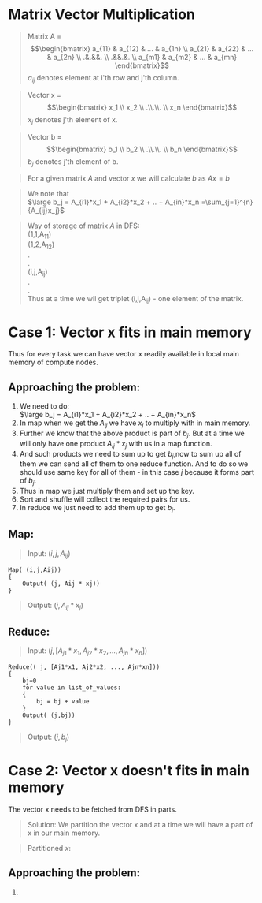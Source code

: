 # Matrix Vector Multiplication

>Matrix A = $$\begin{bmatrix}
a_{11} & a_{12} & ... & a_{1n}  \\ 
a_{21} & a_{22} & ... & a_{2n}  \\ 
.&.&&. \\ 
.&&.&.  \\ 
a_{m1} & a_{m2} & ... & a_{mn}  
\end{bmatrix}$$
$a_{ij}$ denotes element at i'th row and j'th column.

>Vector x =$$\begin{bmatrix} 
x_1 \\ x_2 \\ .\\.\\. \\ x_n
\end{bmatrix}$$
$x_j$ denotes j'th element of x.

>Vector b = $$\begin{bmatrix}
b_1 \\ b_2 \\ .\\.\\. \\ b_n
\end{bmatrix}$$ 
$b_j$ denotes j'th element of b.

>For a given matrix $A$ and vector  $x$ we will calculate $b$ as $Ax=b$

> We note that  
$\large b_j = A_{i1}*x_1 + A_{i2}*x_2 + .. + A_{in}*x_n =\sum_{j=1}^{n}{A_{ij}x_j}$

> Way of storage of matrix $A$ in DFS:  
(1,1,A<sub>11</sub>)  
(1,2,A<sub>12</sub>)  
.  
.    
(i,j,A<sub>ij</sub>)  
.  
.  
Thus at a time we wil get triplet (i,j,A<sub>ij</sub>) - one element of the matrix.
# Case 1: Vector x fits in main memory
Thus for every task we can have vector x readily available in local main memory of compute nodes.
## Approaching the problem:
1. We need to do:  
$\large b_j = A_{i1}*x_1 + A_{i2}*x_2 + .. + A_{in}*x_n$
2. In map when we get the $A_{ij}$ we have $x_j$ to multiply with in main memory.
3. Further we know that the above product is part of $b_j$. But at a time we will only have one product $A_{ij}*x_j$ with us in a map function.
4. And such products we need to sum up to get $b_j$,now to sum up all of them we can send all of them to one reduce function. And to do so we should use same key for all of them - in this case $j$ because it forms part of $b_j$.
5. Thus in map we just multiply them and set up the key.
6. Sort and shuffle will collect the required pairs for us.
7. In reduce we just need to add them up to get $b_j$.

## Map:
>Input: $(i,j,A_{ij})$ 
```
Map( (i,j,Aij))
{
    Output( (j, Aij * xj))
}
```
>Output: $(j, A_{ij}*x_j)$

## Reduce:
>Input: $( j, [A_{j1}*x_1, A_{j2}*x_2, ..., A_{jn}*x_n])$
```
Reduce(( j, [Aj1*x1, Aj2*x2, ..., Ajn*xn]))
{
    bj=0
    for value in list_of_values:
    {
        bj = bj + value
    }
    Output( (j,bj))
}
```
>Output: $(j, b_j)$
# Case 2: Vector x doesn't fits in main memory
The vector x needs to be fetched from DFS in parts.
> Solution: We partition the vector x and at a time we will have a part of x in our main memory.

> Partitioned $x$:
## Approaching the problem:
1. 